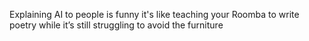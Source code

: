 Explaining AI to people is funny it's like teaching your Roomba to write poetry while it’s still struggling to avoid the furniture


